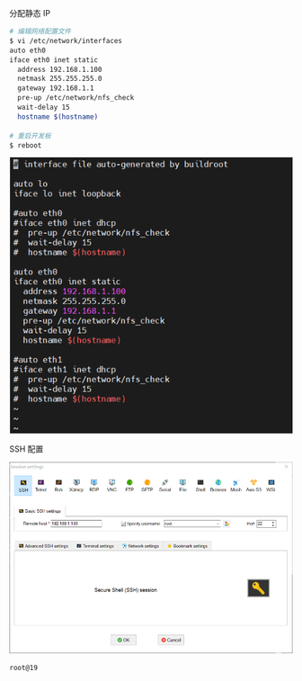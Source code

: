 分配静态 IP

```bash
# 编辑网络配置文件
$ vi /etc/network/interfaces
auto eth0
iface eth0 inet static
  address 192.168.1.100
  netmask 255.255.255.0
  gateway 192.168.1.1
  pre-up /etc/network/nfs_check
  wait-delay 15
  hostname $(hostname)

# 重启开发板
$ reboot
```

![image-20250602135034155](.assets/ssh/image-20250602135034155.png)



SSH 配置

![image-20250602135113812](.assets/ssh/image-20250602135113812.png)

```
root@19
```

